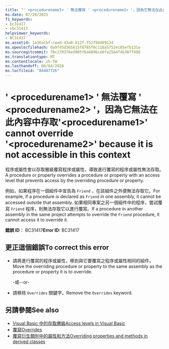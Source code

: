 ```yaml
---
title: "' <procedurename1> ' 無法覆寫 ' <procedurename2> '，因為它無法在此內容中存取"
ms.date: 07/20/2015
f1_keywords:
- bc31417
- vbc31417
helpviewer_keywords:
- BC31417
ms.assetid: 1a36acbf-cead-43a0-b12f-f52f94d09124
ms.openlocfilehash: 0a9f45d365615f8785f0c118a5752ec05efb131e
ms.sourcegitcommit: f8c270376ed905f6a8896ce0fe25b4f4b38ff498
ms.translationtype: MT
ms.contentlocale: zh-TW
ms.lasthandoff: 06/04/2020
ms.locfileid: "84407726"
---
```

# <a name="procedurename1-cannot-override-procedurename2-because-it-is-not-accessible-in-this-context"></a><span data-ttu-id="b642a-102">' \<procedurename1> ' 無法覆寫 ' \<procedurename2> '，因為它無法在此內容中存取</span><span class="sxs-lookup"><span data-stu-id="b642a-102">'\<procedurename1>' cannot override '\<procedurename2>' because it is not accessible in this context</span></span>
<span data-ttu-id="b642a-103">程序或屬性會以存取層級覆寫程序或屬性，導致進行覆寫的程序或屬性無法存取。</span><span class="sxs-lookup"><span data-stu-id="b642a-103">A procedure or property overrides a procedure or property with an access level that prevents access by the overriding procedure or property.</span></span>  
  
 <span data-ttu-id="b642a-104">例如，如果程序在一個組件中宣告為 `Friend` ，在該組件之外便無法存取它。</span><span class="sxs-lookup"><span data-stu-id="b642a-104">For example, if a procedure is declared as `Friend` in one assembly, it cannot be accessed outside that assembly.</span></span> <span data-ttu-id="b642a-105">如果相同專案之另一個組件中的程序，嘗試覆寫 `Friend` 程序，則無法存取它以進行覆寫。</span><span class="sxs-lookup"><span data-stu-id="b642a-105">If a procedure in another assembly in the same project attempts to override the `Friend` procedure, it cannot access it to override it.</span></span>  
  
 <span data-ttu-id="b642a-106">**錯誤 ID︰** BC31417</span><span class="sxs-lookup"><span data-stu-id="b642a-106">**Error ID:** BC31417</span></span>  
  
## <a name="to-correct-this-error"></a><span data-ttu-id="b642a-107">更正這個錯誤</span><span class="sxs-lookup"><span data-stu-id="b642a-107">To correct this error</span></span>  
  
- <span data-ttu-id="b642a-108">請將進行覆寫的程序或屬性，移到與它要覆寫之程序或屬性相同的組件。</span><span class="sxs-lookup"><span data-stu-id="b642a-108">Move the overriding procedure or property to the same assembly as the procedure or property it is to override.</span></span>  
  
     <span data-ttu-id="b642a-109">-或-</span><span class="sxs-lookup"><span data-stu-id="b642a-109">-or-</span></span>  
  
- <span data-ttu-id="b642a-110">請移除 `Overrides` 關鍵字。</span><span class="sxs-lookup"><span data-stu-id="b642a-110">Remove the `Overrides` keyword.</span></span>  
  
## <a name="see-also"></a><span data-ttu-id="b642a-111">另請參閱</span><span class="sxs-lookup"><span data-stu-id="b642a-111">See also</span></span>

- [<span data-ttu-id="b642a-112">Visual Basic 中的存取層級</span><span class="sxs-lookup"><span data-stu-id="b642a-112">Access levels in Visual Basic</span></span>](../programming-guide/language-features/declared-elements/access-levels.md)
- [<span data-ttu-id="b642a-113">覆寫</span><span class="sxs-lookup"><span data-stu-id="b642a-113">Overrides</span></span>](../language-reference/modifiers/overrides.md)
- [<span data-ttu-id="b642a-114">覆寫衍生類別中的屬性和方法</span><span class="sxs-lookup"><span data-stu-id="b642a-114">Overriding properties and methods in derived classes</span></span>](../programming-guide/language-features/objects-and-classes/inheritance-basics.md#overriding-properties-and-methods-in-derived-classes)
